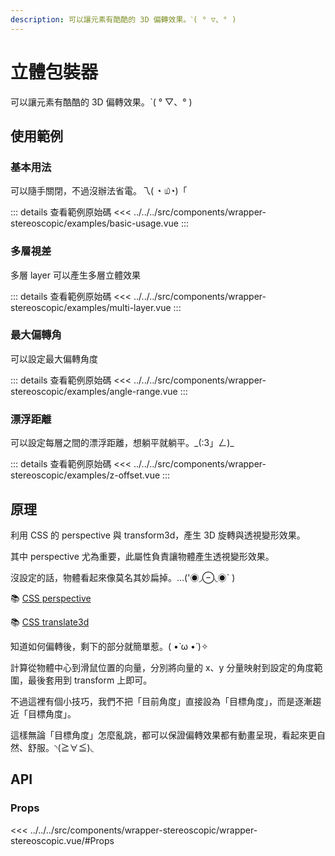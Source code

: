 ```yaml
---
description: 可以讓元素有酷酷的 3D 偏轉效果。ˋ( ° ▽、° ) 
---
```


<script setup>
import BasicUsage from '../../../src/components/wrapper-stereoscopic/examples/basic-usage.vue'
import MultiLayer from '../../../src/components/wrapper-stereoscopic/examples/multi-layer.vue'
import AngleRange from '../../../src/components/wrapper-stereoscopic/examples/angle-range.vue'
import ZOffset from '../../../src/components/wrapper-stereoscopic/examples/z-offset.vue'
</script>

# 立體包裝器

可以讓元素有酷酷的 3D 偏轉效果。ˋ( ° ▽、° )

## 使用範例

### 基本用法

可以隨手關閉，不過沒辦法省電。乁( ◔ ௰◔)「

<basic-usage/>

::: details 查看範例原始碼
<<< ../../../src/components/wrapper-stereoscopic/examples/basic-usage.vue
:::

### 多層視差

多層 layer 可以產生多層立體效果

<multi-layer/>

::: details 查看範例原始碼
<<< ../../../src/components/wrapper-stereoscopic/examples/multi-layer.vue
:::

### 最大偏轉角

可以設定最大偏轉角度

<angle-range/>

::: details 查看範例原始碼
<<< ../../../src/components/wrapper-stereoscopic/examples/angle-range.vue
:::

### 漂浮距離

可以設定每層之間的漂浮距離，想躺平就躺平。\_(:3」ㄥ)\_

<z-offset/>

::: details 查看範例原始碼
<<< ../../../src/components/wrapper-stereoscopic/examples/z-offset.vue
:::

## 原理

利用 CSS 的 perspective 與 transform3d，產生 3D 旋轉與透視變形效果。

其中 perspective 尤為重要，此屬性負責讓物體產生透視變形效果。

沒設定的話，物體看起來像莫名其妙扁掉。...('◉◞⊖◟◉` )

📚 [CSS perspective](https://developer.mozilla.org/zh-CN/docs/Web/CSS/perspective)

📚 [CSS translate3d](https://developer.mozilla.org/zh-TW/docs/Web/CSS/transform-function/translate3d)

知道如何偏轉後，剩下的部分就簡單惹。( •̀ ω •́ )✧

計算從物體中心到滑鼠位置的向量，分別將向量的 x、y 分量映射到設定的角度範圍，最後套用到 transform 上即可。

不過這裡有個小技巧，我們不把「目前角度」直接設為「目標角度」，而是逐漸趨近「目標角度」。

這樣無論「目標角度」怎麼亂跳，都可以保證偏轉效果都有動畫呈現，看起來更自然、舒服。◝(≧∀≦)◟

## API

### Props

<<< ../../../src/components/wrapper-stereoscopic/wrapper-stereoscopic.vue/#Props
